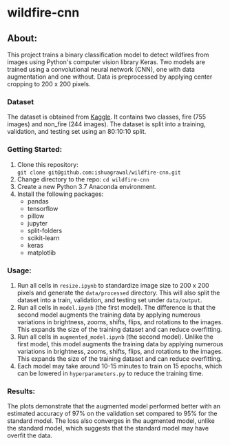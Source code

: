 # wildfire-cnn
 
## About:
This project trains a binary classification model to detect wildfires from images using Python's computer vision library Keras. Two models are trained using a convolutional neural network (CNN), one with data augmentation and one without. Data is preprocessed by applying center cropping to 200 x 200 pixels.

### Dataset
The dataset is obtained from [Kaggle](https://www.kaggle.com/datasets/phylake1337/fire-dataset?resource=download). It contains two classes, fire (755 images) and non_fire (244 images). The dataset is split into a training, validation, and testing set using an 80:10:10 split.

### Getting Started:
1. Clone this repository:  
`git clone git@github.com:ishuagrawal/wildfire-cnn.git`
2. Change directory to the repo: `cd wildfire-cnn`
3. Create a new Python 3.7 Anaconda environment.
4. Install the following packages:
    * pandas
    * tensorflow
    * pillow
    * jupyter
    * split-folders
    * scikit-learn
    * keras
    * matplotlib

### Usage:
1. Run all cells in `resize.ipynb` to standardize image size to 200 x 200 pixels and generate the `data/processed` directory. This will also split the dataset into a train, validation, and testing set under `data/output`.
2. Run all cells in `model.ipynb` (the first model). The difference is that the second model augments the training data by applying numerous variations in brightness, zooms, shifts, flips, and rotations to the images. This expands the size of the training dataset and can reduce overfitting.
3. Run all cells in `augmented_model.ipynb` (the second model). Unlike the first model, this model augments the training data by applying numerous variations in brightness, zooms, shifts, flips, and rotations to the images. This expands the size of the training dataset and can reduce overfitting.
4. Each model may take around 10-15 minutes to train on 15 epochs, which can be lowered in `hyperparameters.py` to reduce the training time.

### Results:
The plots demonstrate that the augmented model performed better with an estimated accuracy of 97% on the validation set compared to 95% for the standard model. The loss also converges in the augmented model, unlike the standard model, which suggests that the standard model may have overfit the data.